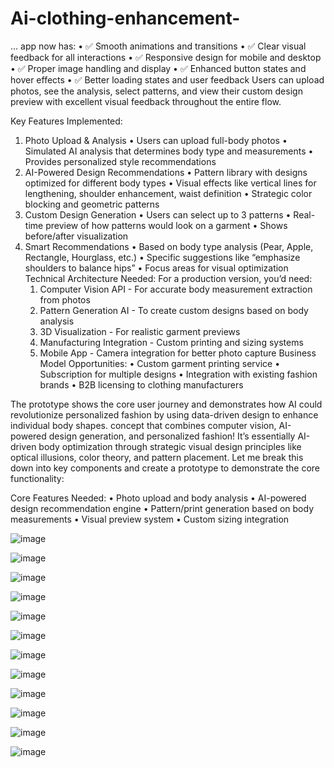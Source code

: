 # Ai-clothing-enhancement-
…
app now has:
	•	✅ Smooth animations and transitions
	•	✅ Clear visual feedback for all interactions
	•	✅ Responsive design for mobile and desktop
	•	✅ Proper image handling and display
	•	✅ Enhanced button states and hover effects
	•	✅ Better loading states and user feedback
Users can upload photos, see the analysis, select patterns, and view their custom design preview with excellent visual feedback throughout the entire flow.​​​​​​​​​​​​​​​​

Key Features Implemented:
1. Photo Upload & Analysis
	•	Users can upload full-body photos
	•	Simulated AI analysis that determines body type and measurements
	•	Provides personalized style recommendations
2. AI-Powered Design Recommendations
	•	Pattern library with designs optimized for different body types
	•	Visual effects like vertical lines for lengthening, shoulder enhancement, waist definition
	•	Strategic color blocking and geometric patterns
3. Custom Design Generation
	•	Users can select up to 3 patterns
	•	Real-time preview of how patterns would look on a garment
	•	Shows before/after visualization
4. Smart Recommendations
	•	Based on body type analysis (Pear, Apple, Rectangle, Hourglass, etc.)
	•	Specific suggestions like “emphasize shoulders to balance hips”
	•	Focus areas for visual optimization
Technical Architecture Needed:
For a production version, you’d need:
	1.	Computer Vision API - For accurate body measurement extraction from photos
	2.	Pattern Generation AI - To create custom designs based on body analysis
	3.	3D Visualization - For realistic garment previews
	4.	Manufacturing Integration - Custom printing and sizing systems
	5.	Mobile App - Camera integration for better photo capture
Business Model Opportunities:
	•	Custom garment printing service
	•	Subscription for multiple designs
	•	Integration with existing fashion brands
	•	B2B licensing to clothing manufacturers

The prototype shows the core user journey and demonstrates how AI could revolutionize personalized fashion by using data-driven design to enhance individual body shapes.
concept that combines computer vision, AI-powered design generation, and personalized fashion! It’s essentially AI-driven body optimization through strategic visual design principles like optical illusions, color theory, and pattern placement.
Let me break this down into key components and create a prototype to demonstrate the core functionality:

Core Features Needed:
	•	Photo upload and body analysis
	•	AI-powered design recommendation engine
	•	Pattern/print generation based on body measurements
	•	Visual preview system
	•	Custom sizing integration


![image](https://github.com/user-attachments/assets/96532df7-32a1-43af-b7fc-76a312211fc3)

![image](https://github.com/user-attachments/assets/7d0df440-19cb-453b-86af-30d6a9f1e554)

![image](https://github.com/user-attachments/assets/0bc0a61c-1ad9-4901-bfb9-56b3c39813a8)

![image](https://github.com/user-attachments/assets/70fa3707-fda8-43cb-990a-0bc75978338d)

![image](https://github.com/user-attachments/assets/9e31b47a-1451-45b1-95d4-8d64032d063f)

![image](https://github.com/user-attachments/assets/7cc35508-5404-4fbf-97f3-02cb18372872)

![image](https://github.com/user-attachments/assets/bc1d39d0-8032-4b99-9c9b-94d0aea29605)

![image](https://github.com/user-attachments/assets/7b4a46b3-2fc4-47f5-b92f-f270bfa3e629)

![image](https://github.com/user-attachments/assets/57082d13-0b77-4665-8478-198797edd51e)


![image](https://github.com/user-attachments/assets/013ed678-e808-4240-b9f7-2077cbf860a5)


![image](https://github.com/user-attachments/assets/8707e445-66c0-4919-b480-b43ad0ed6392)

![image](https://github.com/user-attachments/assets/060b8089-553d-47fc-8ab5-ebdb38050238)



